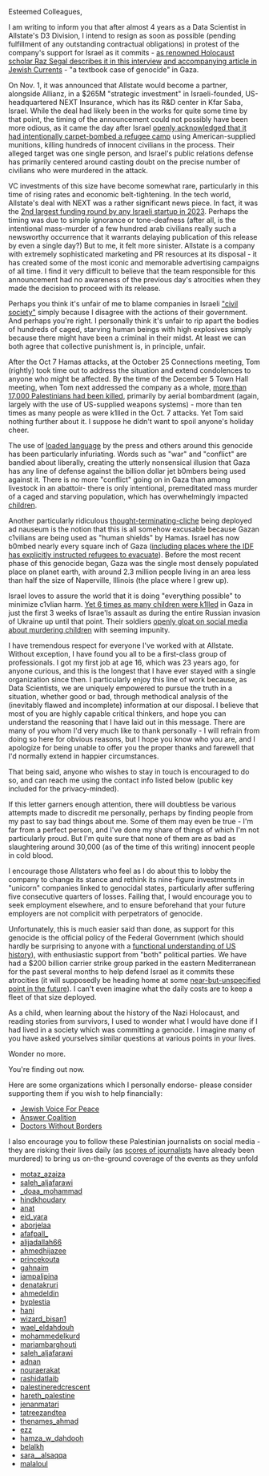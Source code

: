 Esteemed Colleagues,

I am writing to inform you that after almost 4 years as a Data Scientist in Allstate's D3 Division, I intend to resign as soon as 
possible (pending fulfillment of any outstanding contractual obligations) in protest of the company's support for Israel as it commits - 
[as renowned Holocaust scholar Raz Segal describes it in this interview](https://www.youtube.com/watch?v=ZWGGjLZNuyg) 
[and accompanying article in Jewish Currents](http://bit.ly/48tS94E) - "a textbook case of genocide" in Gaza.


On Nov. 1, it was announced that Allstate would become a partner, alongside Allianz, in a $265M "strategic investment" in Israeli-founded,
US-headquartered NEXT Insurance, which has its R&D center in Kfar Saba, Israel. While the deal had likely been in the works for
quite some time by that point, the timing of the announcement could not possibly have been more odious, as it came the day after Israel
[openly acknowledged that it had intentionally carpet-bombed a refugee camp](https://bit.ly/48mzE2b) using American-supplied munitions, killing 
hundreds of innocent civilians in the process. Their alleged target was one single person, and Israel's public relations defense has primarily centered 
around casting doubt on the precise number of civilians who were murdered in the attack.


VC investments of this size have become somewhat rare, particularly in this time of rising rates and economic belt-tightening. In the tech
world, Allstate's deal with NEXT was a rather significant news piece. In fact, it was the [2nd largest funding round by any Israeli
startup in 2023](https://www.calcalistech.com/ctechnews/article/byeo11ikpp). Perhaps the timing was due to simple ignorance or tone-deafness (after all, is the
intentional mass-murder of a few hundred arab civilians really such a newsworthy occurrence that it warrants delaying publication of this release by
even a single day?) But to me, it felt more sinister. Allstate is a company with extremely sophisticated marketing and
PR resources at its disposal - it has created some of the most iconic and memorable advertising campaigns of all time. I
find it very difficult to believe that the team responsible for this announcement had no awareness of the previous
day's atrocities when they made the decision to proceed with its release.


Perhaps you think it's unfair of me to blame companies in Israeli ["civil society"](https://twitter.com/SDonziger/status/1721635001643475354) 
simply because I disagree with the actions of their government. And perhaps you're right. 
I personally think it's unfair to rip apart the bodies of hundreds of caged, starving human beings with high explosives simply because there 
might have been a criminal in their midst. 
At least we can both agree that collective punishment is, in principle, unfair.


After the Oct 7 Hamas attacks, at the October 25 Connections meeting, Tom (rightly) took time out to address the situation and extend
condolences to anyone who might be affected. By the time of the December 5 Town Hall meeting, when Tom next addressed
the company as a whole, [more than 17,000 Palestinians had been killed](https://reut.rs/3S39Qm7), primarily by aerial bombardment 
(again, largely with the use of US-supplied weapons systems) - more than ten times as many people as were k1lled in the Oct. 7 attacks. 
Yet Tom said nothing further about it. I suppose he didn't want to spoil anyone's holiday cheer.


The use of [loaded language](https://en.wikipedia.org/wiki/Loaded_language) by the press and others around this genocide has been particularly infuriating. 
Words such as "war" and "conflict" are bandied about liberally, creating the utterly nonsensical illusion that Gaza has any line of
defense against the billion dollar jet b0mbers being used against it. There is no more "conflict" going on in Gaza than among 
livestock in an abattoir- there is only intentional, premeditated mass murder of a caged and starving population, which has overwhelmingly 
impacted [children](https://www.thelancet.com/journals/lancet/article/PIIS0140-6736(23)02640-5/fulltext). 


Another particularly ridiculous [thought-terminating-cliche](https://en.wikipedia.org/wiki/Thought-terminating_clich%C3%A9) 
being deployed ad nauseum is the notion that this is all somehow excusable because Gazan c1vilians are being used as "human shields" by Hamas. 
Israel has now b0mbed nearly every square inch of Gaza ([including places where the IDF has explicitly instructed
refugees to evacuate](https://twitter.com/WarMonitors/status/1731986367897317520)). 
Before the most recent phase of this genocide began, Gaza was the single most densely populated place on planet earth,
with around 2.3 million people living in an area less than half the size of Naperville, Illinois (the place where I grew up).


Israel loves to assure the world that it is doing "everything possible" to minimize c1vlian harm. [Yet 6 times as many
children were k1lled](https://twitter.com/mtracey/status/1719858059193794599) in Gaza in just the first 3 weeks of
Israe'ls assault as during the entire Russian invasion of Ukraine up until that point. Their soldiers [openly gloat on social media about murdering
children](https://twitter.com/yenisafakEN/status/1740340568935325947) with seeming impunity.


I have tremendous respect for everyone I've worked with at Allstate. Without exception, I have found you all
to be a first-class group of professionals. I got my first job at age 16, which was 23 years ago, 
for anyone curious, and this is the longest that I have ever stayed with a single organization since then. 
I particularly enjoy this line of work because, as Data Scientists, we are uniquely empowered to pursue the truth 
in a situation, whether good or bad, through 
methodical analysis of the (inevitably flawed and incomplete) information at our disposal. I believe that most of you are 
highly capable critical thinkers, and hope you can understand the reasoning that I have laid out in this message.  There are 
many of you whom I'd very much like to thank personally - I will refrain from doing so here for obvious reasons, but I hope you know who you are, 
and I apologize for being unable to offer you the proper thanks and farewell that I'd normally extend in happier circumstances.


That being said, anyone who wishes to stay in touch is encouraged to do so, and can reach me using the contact info listed below 
(public key included for the privacy-minded).


If this letter garners enough attention, there will doubtless be various attempts made to discredit me personally,
perhaps by finding people from my past to say bad things about me. Some of them may even be true - I'm far from a perfect
person, and I've done my share of things of which I'm not particularly proud. But I'm quite sure that none of them are as bad
as slaughtering around 30,000 (as of the time of this writing) innocent people in cold blood.


I encourage those Allstaters who feel as I do about this to lobby the company to change its stance and rethink 
its nine-figure investments in "unicorn" companies linked to genocidal states, particularly after suffering 
five consecutive quarters of losses. Failing that, I would encourage you to seek employment elsewhere, and to ensure
beforehand that your future employers are not complicit with perpetrators of genocide. 


Unfortunately, this is much easier said than done, as support for this genocide is the official policy of the Federal
Government (which should hardly be surprising to anyone with a [functional understanding of US history](https://bit.ly/4aElivz)), 
with enthusiastic support from "both" political parties. We have had a $200 billion carrier 
strike group parked in the eastern Mediterranean for the past several months to help defend Israel as it commits these atrocities 
(it will supposedly be heading home at some [near-but-unspecified point in the future](https://abcn.ws/3RIDN9J)). 
I can't even imagine what the daily costs are to keep a fleet of that size deployed. 


As a child, when learning about the history of the Nazi Holocaust, and reading stories from survivors, I used to wonder what I would 
have done if I had lived in a society which was committing a genocide. I imagine many of you have asked yourselves similar questions at 
various points in your lives. 


Wonder no more.

You're finding out now.


Here are some organizations	which I personally endorse- please consider supporting them if you wish to help financially:

- [Jewish Voice For Peace](https://www.jewishvoiceforpeace.org/)
- [Answer Coalition](https://www.answercoalition.org/)
- [Doctors Without Borders](https://www.doctorswithoutborders.org/)

I also encourage you to follow these Palestinian journalists on social media - they are risking their lives daily
(as [scores of journalists](https://bit.ly/41JRSs7) have already been murdered) to bring us on-the-ground coverage of the events as they unfold

- [motaz_azaiza](https://instagram.com/motaz_azaiza)
- [saleh_aljafarawi](https://instagram.com/saleh_aljafarawi)
- [_doaa_mohammad](https://instagram.com/_doaa_mohammad)
- [hindkhoudary](https://instagram.com/hindkhoudary)
- [anat](https://instagram.com/anat.international)
- [eid_yara](https://instagram.com/eid_yara)
- [aborjelaa](https://instagram.com/aborjelaa)
- [afafpall_](https://instagram.com/afafpall_)
- [alijadallah66](https://instagram.com/alijadallah66)
- [ahmedhijazee](https://instagram.com/ahmedhijazee)
- [princekouta](https://instagram.com/princekouta)
- [gahnaim](https://instagram.com/gahnaim)
- [iampalipina](https://instagram.com/iampalipina)
- [denatakruri](https://instagram.com/denatakruri)
- [ahmedeldin](https://instagram.com/ahmedeldin)
- [byplestia](https://instagram.com/byplestia)
- [hani](https://instagram.com/hani.aburezeq)
- [wizard_bisan1](https://instagram.com/wizard_bisan1)
- [wael_eldahdouh](https://instagram.com/wael_eldahdouh)
- [mohammedelkurd](https://instagram.com/mohammedelkurd)
- [mariambarghouti](https://instagram.com/mariambarghouti)
- [saleh_aljafarawi](https://instagram.com/saleh_aljafarawi)
- [adnan](https://instagram.com/adnan.barq)
- [nouraerakat](https://instagram.com/nouraerakat)
- [rashidatlaib](https://instagram.com/rashidatlaib)
- [palestineredcrescent](https://instagram.com/palestineredcrescent)
- [hareth_palestine](https://instagram.com/hareth_palestine)
- [jenanmatari](https://instagram.com/jenanmatari)
- [tatreezandtea](https://instagram.com/tatreezandtea)
- [thenames_ahmad](https://instagram.com/thenames_ahmad)
- [ezz](https://instagram.com/ezz.lulu)
- [hamza_w_dahdooh](https://instagram.com/hamza_w_dahdooh)
- [belalkh](https://instagram.com/belalkh)
- [sara__alsaqqa](https://instagram.com/sara__alsaqqa)
- [malaloul](https://instagram.com/malaloul)

